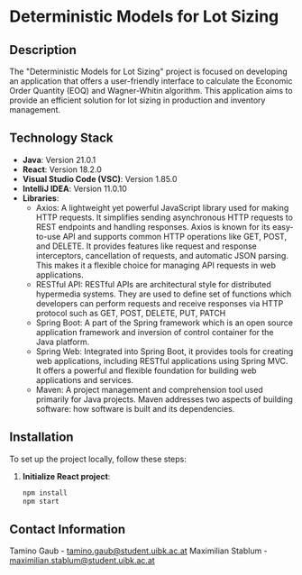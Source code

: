 # Deterministic Models for Lot Sizing

## Description
The "Deterministic Models for Lot Sizing" project is focused on developing an application that offers a user-friendly interface to calculate the Economic Order Quantity (EOQ) and Wagner-Whitin algorithm. This application aims to provide an efficient solution for lot sizing in production and inventory management.

## Technology Stack
- **Java**: Version 21.0.1
- **React**: Version 18.2.0
- **Visual Studio Code (VSC)**: Version 1.85.0
- **IntelliJ IDEA**: Version 11.0.10
- **Libraries**:
  - Axios: A lightweight yet powerful JavaScript library used for making HTTP requests. It simplifies sending asynchronous HTTP requests to REST endpoints and handling responses. Axios is known for its easy-to-use API and supports common HTTP operations like GET, POST, and DELETE. It provides features like request and response interceptors, cancellation of requests, and automatic JSON parsing. This makes it a flexible choice for managing API requests in web applications.
  - RESTful API: RESTful APIs are architectural style for distributed hypermedia systems. They are used to define set of functions which developers can perform requests and receive responses via HTTP protocol such as GET, POST, DELETE, PUT, PATCH
  - Spring Boot: A part of the Spring framework which is an open source application framework and inversion of control container for the Java platform.
  - Spring Web: Integrated into Spring Boot, it provides tools for creating web applications, including RESTful applications using Spring MVC. It offers a powerful and flexible foundation for building web applications and services.
  - Maven: A project management and comprehension tool used primarily for Java projects. Maven addresses two aspects of building software: how software is built and its dependencies.

## Installation
To set up the project locally, follow these steps:

1. **Initialize React project**:
   ```bash
   npm install
   npm start

## Contact Information
Tamino Gaub - tamino.gaub@student.uibk.ac.at
Maximilian Stablum - maximilian.stablum@student.uibk.ac.at